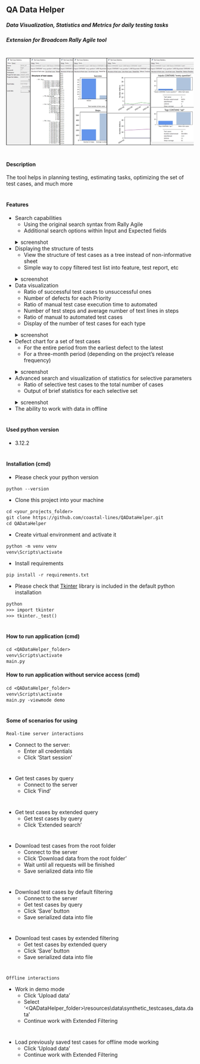<h2 class="code-line" data-line-start="0" data-line-end="1"><a id="QA_Data_Helper_0"></a>QA Data Helper</h2>
<h5 class="code-line" data-line-start="1" data-line-end="2"><a id="Data_Visualization_Statistics_and_Metrics_for_daily_testing_tasks_1"></a>Data Visualization, Statistics and Metrics for daily testing tasks</h5>
<h5 class="code-line" data-line-start="2" data-line-end="3"><a id="Extension_for_Broadcom_Rally_Agile_tool_2"></a>Extension for Broadcom Rally Agile tool</h5>
<h1 class="code-line" data-line-start="3" data-line-end="4"><a id="_3"></a></h1>
<p class="has-line-data" data-line-start="6" data-line-end="7"><img src="https://github.com/coastal-lines/QADataHelper/blob/master/resources/data/doc/main_scr.jpg?raw=true" alt="image"></p>
<h1 class="code-line" data-line-start="8" data-line-end="9"><a id="_8"></a></h1>
<h4 class="code-line" data-line-start="11" data-line-end="12"><a id="Description_11"></a>Description</h4>
<p class="code-line" data-line-start="12" data-line-end="13"><a id="The_tool_helps_in_planning_testing_estimating_tasks_optimizing_the_set_of_test_cases_and_much_more_12"></a>The tool helps in planning testing, estimating tasks, optimizing the set of test cases, and much more</p>
<h1 class="code-line" data-line-start="14" data-line-end="15"><a id="_14"></a></h1>
<h4 class="code-line" data-line-start="19" data-line-end="20"><a id="Features_19"></a>Features</h4>
<ul>
<li class="has-line-data" data-line-start="20" data-line-end="23">Search capabilities
<ul>
<li class="has-line-data" data-line-start="21" data-line-end="22">Using the original search syntax from Rally Agile</li>
<li class="has-line-data" data-line-start="22" data-line-end="23">Additional search options within Input and Expected fields</li>
</ul>
<p>
<details>
  <summary>screenshot</summary>

  ![query](https://github.com/coastal-lines/QADataHelper/blob/master/resources/data/doc/query_scr.jpg)
</details>
</li>
<li class="has-line-data" data-line-start="23" data-line-end="26">Displaying the structure of tests
<ul>
<li class="has-line-data" data-line-start="24" data-line-end="25">View the structure of test cases as a tree instead of non-informative sheet</li>
<li class="has-line-data" data-line-start="25" data-line-end="26">Simple way to copy filtered test list into feature, test report, etc</li>
</ul>
<p>
<details>
  <summary>screenshot</summary>

  ![structures_scr](https://github.com/coastal-lines/QADataHelper/blob/master/resources/data/doc/structures_scr.jpg)
</details>
</li>
<li class="has-line-data" data-line-start="26" data-line-end="33">Data visualization
<ul>
<li class="has-line-data" data-line-start="27" data-line-end="28">Ratio of successful test cases to unsuccessful ones</li>
<li class="has-line-data" data-line-start="28" data-line-end="29">Number of defects for each Priority</li>
<li class="has-line-data" data-line-start="29" data-line-end="30">Ratio of manual test case execution time to automated</li>
<li class="has-line-data" data-line-start="30" data-line-end="31">Number of test steps and average number of text lines in steps</li>
<li class="has-line-data" data-line-start="31" data-line-end="32">Ratio of manual to automated test cases</li>
<li class="has-line-data" data-line-start="32" data-line-end="33">Display of the number of test cases for each type</li>
</ul>
<p>
<details>
  <summary>screenshot</summary>

  ![details_scr](https://github.com/coastal-lines/QADataHelper/blob/master/resources/data/doc/details_scr.jpg)
</details>
</li>
<li class="has-line-data" data-line-start="33" data-line-end="36">Defect chart for a set of test cases
<ul>
<li class="has-line-data" data-line-start="34" data-line-end="35">For the entire period from the earliest defect to the latest</li>
<li class="has-line-data" data-line-start="35" data-line-end="36">For a three-month period (depending on the project’s release frequency)</li>
</ul>
<p>
<details>
  <summary>screenshot</summary>

  ![timeline_scr](https://github.com/coastal-lines/QADataHelper/blob/master/resources/data/doc/timeline_scr.jpg)
</details>
</li>
<li class="has-line-data" data-line-start="36" data-line-end="39">Advanced search and visualization of statistics for selective parameters
<ul>
<li class="has-line-data" data-line-start="37" data-line-end="38">Ratio of selective test cases to the total number of cases</li>
<li class="has-line-data" data-line-start="38" data-line-end="39">Output of brief statistics for each selective set</li>
</ul>
<p>
<details>
  <summary>screenshot</summary>

  ![ext_details_scr](https://github.com/coastal-lines/QADataHelper/blob/master/resources/data/doc/ext_details_scr.jpg)
</details>
</li>
<li class="has-line-data" data-line-start="39" data-line-end="41">The ability to work with data in offline</li>
</ul>
<h1 class="code-line" data-line-start="41" data-line-end="42"><a id="_41"></a></h1>
<h4 class="code-line" data-line-start="43" data-line-end="44"><a id="Used_python_version_43"></a>Used python version</h4>
<ul>
<li class="has-line-data" data-line-start="44" data-line-end="46">3.12.2</li>
</ul>
<h1 class="code-line" data-line-start="46" data-line-end="47"><a id="_46"></a></h1>
<h4 class="code-line" data-line-start="48" data-line-end="49"><a id="Installation_cmd_48"></a>Installation (cmd)</h4>
<ul>
<li class="has-line-data" data-line-start="49" data-line-end="50">Please check your python version</li>
</ul>
<pre><code class="has-line-data" data-line-start="51" data-line-end="53" class="language-sh">python --version
</code></pre>
<ul>
<li class="has-line-data" data-line-start="53" data-line-end="54">Clone this project into your machine</li>
</ul>
<pre><code class="has-line-data" data-line-start="55" data-line-end="59" class="language-sh"><span class="hljs-built_in">cd</span> &lt;your_projects_folder&gt;
git <span class="hljs-built_in">clone</span> https://github.com/coastal-lines/QADataHelper.git
<span class="hljs-built_in">cd</span> QADataHelper
</code></pre>
<ul>
<li class="has-line-data" data-line-start="59" data-line-end="60">Create virtual environment and activate it</li>
</ul>
<pre><code class="has-line-data" data-line-start="61" data-line-end="64" class="language-sh">python -m venv venv
venv\Scripts\activate
</code></pre>
<ul>
<li class="has-line-data" data-line-start="64" data-line-end="65">Install requirements</li>
</ul>
<pre><code class="has-line-data" data-line-start="66" data-line-end="68" class="language-sh">pip install -r requirements.txt
</code></pre>
<ul>
<li class="has-line-data" data-line-start="68" data-line-end="69">Please check that <a href="https://tkdocs.com/tutorial/install.html#installwin">Tkinter</a> library is included in the default python installation</li>
</ul>
<pre><code class="has-line-data" data-line-start="70" data-line-end="74" class="language-sh">python
&gt;&gt;&gt; import tkinter
&gt;&gt;&gt; tkinter._<span class="hljs-built_in">test</span>()
</code></pre>
<h1 class="code-line" data-line-start="75" data-line-end="76"><a id="_75"></a></h1>
<h4 class="code-line" data-line-start="77" data-line-end="78"><a id="How_to_run_application_cmd_77"></a>How to run application (cmd)</h4>
<pre><code class="has-line-data" data-line-start="79" data-line-end="83" class="language-sh"><span class="hljs-built_in">cd</span> &lt;QADataHelper_folder&gt;
venv\Scripts\activate
main.py
</code></pre>
<h4 class="code-line" data-line-start="84" data-line-end="85"><a id="How_to_run_application_without_service_access_cmd_84"></a>How to run application without service access (cmd)</h4>
<pre><code class="has-line-data" data-line-start="86" data-line-end="90" class="language-sh"><span class="hljs-built_in">cd</span> &lt;QADataHelper_folder&gt;
venv\Scripts\activate
main.py -viewmode demo
</code></pre>
<h1 class="code-line" data-line-start="91" data-line-end="92"><a id="_91"></a></h1>
<h4 class="code-line" data-line-start="93" data-line-end="94"><a id="Some_of_scenarios_for_using_93"></a>Some of scenarios for using</h4>
<pre><code class="has-line-data" data-line-start="95" data-line-end="97" class="language-sh">Real-time server interactions
</code></pre>
<ul>
<li class="has-line-data" data-line-start="97" data-line-end="100">Connect to the server:
<ul>
<li class="has-line-data" data-line-start="98" data-line-end="99">Enter all credentials</li>
<li class="has-line-data" data-line-start="99" data-line-end="100">Click ‘Start session’</li>
</ul>
</li>
</ul>
<h1 class="code-line" data-line-start="100" data-line-end="101"><a id="_100"></a></h1>
<ul>
<li class="has-line-data" data-line-start="101" data-line-end="104">Get test cases by query
<ul>
<li class="has-line-data" data-line-start="102" data-line-end="103">Connect to the server</li>
<li class="has-line-data" data-line-start="103" data-line-end="104">Click ‘Find’</li>
</ul>
</li>
</ul>
<h1 class="code-line" data-line-start="104" data-line-end="105"><a id="_104"></a></h1>
<ul>
<li class="has-line-data" data-line-start="105" data-line-end="108">Get test cases by extended query
<ul>
<li class="has-line-data" data-line-start="106" data-line-end="107">Get test cases by query</li>
<li class="has-line-data" data-line-start="107" data-line-end="108">Click ‘Extended search’</li>
</ul>
</li>
</ul>
<h1 class="code-line" data-line-start="108" data-line-end="109"><a id="_108"></a></h1>
<ul>
<li class="has-line-data" data-line-start="109" data-line-end="114">Download test cases from the root folder
<ul>
<li class="has-line-data" data-line-start="110" data-line-end="111">Connect to the server</li>
<li class="has-line-data" data-line-start="111" data-line-end="112">Click ‘Download data from the root folder’</li>
<li class="has-line-data" data-line-start="112" data-line-end="113">Wait until all requests will be finished</li>
<li class="has-line-data" data-line-start="113" data-line-end="114">Save serialized data into file</li>
</ul>
</li>
</ul>
<h1 class="code-line" data-line-start="114" data-line-end="115"><a id="_114"></a></h1>
<ul>
<li class="has-line-data" data-line-start="115" data-line-end="120">Download test cases by default filtering
<ul>
<li class="has-line-data" data-line-start="116" data-line-end="117">Connect to the server</li>
<li class="has-line-data" data-line-start="117" data-line-end="118">Get test cases by query</li>
<li class="has-line-data" data-line-start="118" data-line-end="119">Click ‘Save’ button</li>
<li class="has-line-data" data-line-start="119" data-line-end="120">Save serialized data into file</li>
</ul>
</li>
</ul>
<h1 class="code-line" data-line-start="120" data-line-end="121"><a id="_120"></a></h1>
<ul>
<li class="has-line-data" data-line-start="121" data-line-end="125">Download test cases by extended filtering
<ul>
<li class="has-line-data" data-line-start="122" data-line-end="123">Get test cases by extended query</li>
<li class="has-line-data" data-line-start="123" data-line-end="124">Click ‘Save’ button</li>
<li class="has-line-data" data-line-start="124" data-line-end="125">Save serialized data into file</li>
</ul>
</li>
</ul>
<h1 class="code-line" data-line-start="125" data-line-end="126"><a id="_125"></a></h1>
<pre><code class="has-line-data" data-line-start="127" data-line-end="129" class="language-sh">Offline interactions
</code></pre>
<ul>
<li class="has-line-data" data-line-start="129" data-line-end="133">Work in demo mode
<ul>
<li class="has-line-data" data-line-start="130" data-line-end="131">Сlick ‘Upload data’</li>
<li class="has-line-data" data-line-start="131" data-line-end="132">Select ‘&lt;QADataHelper_folder&gt;\resources\data\synthetic_testcases_data.data’</li>
<li class="has-line-data" data-line-start="132" data-line-end="133">Continue work with Extended Filtering</li>
</ul>
</li>
</ul>
<h1 class="code-line" data-line-start="133" data-line-end="134"><a id="_133"></a></h1>
<ul>
<li class="has-line-data" data-line-start="134" data-line-end="138">Load previously saved test cases for offline mode working
<ul>
<li class="has-line-data" data-line-start="135" data-line-end="136">Сlick ‘Upload data’</li>
<li class="has-line-data" data-line-start="136" data-line-end="138">Continue work with Extended Filtering</li>
</ul>
</li>
</ul>